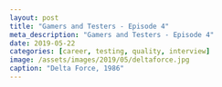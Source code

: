 ```yaml
---
layout: post
title: "Gamers and Testers - Episode 4"
meta_description: "Gamers and Testers - Episode 4"
date: 2019-05-22
categories: [career, testing, quality, interview]
image: /assets/images/2019/05/deltaforce.jpg
caption: "Delta Force, 1986"
---
```


